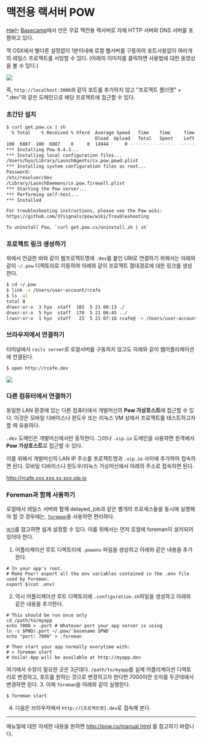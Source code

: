 # 맥전용 랙서버 POW

[`POW`](http://pow.cx)는 [Basecamp](http://basecamp.com/)에서 만든 무료 맥전용 랙서버로 자체 HTTP 서버와 DNS 서버를 포함하고 있다.

맥 OSX에서 별다른 설정없이 1분이내에 로컬 웹서버를 구동하여 포트사용없이 여러개의 레일스 프로젝트를 서빙할 수 있다. (아래의 이미지를 클릭하면 사용법에 대한 동영상을 볼 수 있다.)

[![](http://pow.cx/images/logo-pow.png)](http://get.pow.cx/media/screencast.mov)


즉, `http://localhost:3000`과 같이 포트를 추가하지 않고 "프로젝트 폴더명" + ".dev"와 같은 도메인으로 해당 프로젝트에 접근할 수 있다.

### 초간단 설치

```bash
$ curl get.pow.cx | sh
  % Total    % Received % Xferd  Average Speed   Time    Time     Time  Current
                                 Dload  Upload   Total   Spent    Left  Speed
100  6887  100  6887    0     0  14944      0 --:--:-- --:--:-- --:--:-- 14939
*** Installing Pow 0.4.3...
*** Installing local configuration files...
/Users/hyo/Library/LaunchAgents/cx.pow.powd.plist
*** Installing system configuration files as root...
Password:
/etc/resolver/dev
/Library/LaunchDaemons/cx.pow.firewall.plist
*** Starting the Pow server...
*** Performing self-test...
*** Installed

For troubleshooting instructions, please see the Pow wiki:
https://github.com/37signals/pow/wiki/Troubleshooting

To uninstall Pow, `curl get.pow.cx/uninstall.sh | sh`
```

### 프로젝트 링크 생성하기

위에서 언급한 바와 같이 웹프로젝트명에 `.dev`를 붙인 URI로 연결하기 위해서는 아래와 같이 `~/.pow` 디렉토리로 이동하여 아래와 같이 프로젝트 절대경로에 대한 링크를 생성한다.

```bash
$ cd ~/.pow
$ link -s /Users/user-account/rcafe
$ ls -al
total 8
drwxr-xr-x  3 hyo  staff  102  5 21 08:13 ./
drwxr-xr-x  5 hyo  staff  170  5 21 06:45 ../
lrwxr-xr-x  1 hyo  staff   23  5 21 07:18 rcafe@ -> /Users/user-account/rcafe
```

### 브라우저에서 연결하기

터미널에서 `rails server`로 로컬서버를 구동하지 않고도 아래와 같이 웹어플리케이션에 연결된다.

```bash
$ open http://rcafe.dev
```

![](http://i1373.photobucket.com/albums/ag392/rorlab/Photobucket%20Desktop%20-%20RORLAB/2014-05-21_08-17-53_zpsb286a308.png)


### 다른 컴퓨터에서 연결하기

동일한 LAN 환경에 있는 다른 컴퓨터에서 개발머신의 **Pow 가상호스트**에 접근할 수 있다. 이것은 모바일 디바이스나 윈도우 또는 리눅스 VM 상에서 프로젝트를 테스트하고자 할 때 유용하다.

`.dev` 도메인은 개발머신에서만 동작한다. 그러나 `.xip.io` 도메인을 사용하면 원격에서 **Pow 가상호스트**로 접근할 수 있다.

이를 위해서 개발머신의 LAN IP 주소를 프로젝트명과 `.xip.io` 사이에 추가하여 접속하면 된다. 모바일 디바이스나 윈도우/리눅스 가상머신에서 아래의 주소로 접속하면 된다.

http://rcafe.xxx.xxx.xx.xxx.xip.io



### Foreman과 함께 사용하기

로컬에서 레일스 서버와 함께 delayed_job과 같은 별개의 프로세스들을 동시에 실행해야 할 것 경우에는, [`foreman`](https://github.com/ddollar/foreman)을 사용하면 편리하다. 

[`여기`](https://gist.github.com/dre1080/3980988)를 참고하면 쉽게 설정할 수 있다. 이를 위해서는 먼저 로컬에 foreman이 설치되어 있어야 한다. 

1. 어플리케이션 루트 디렉토리에 `.powenv` 파일을 생성하고 아래와 같은 내용을 추가한다. 
```
# In your app's root.
# Make Pow!! export all the env variables contained in the .env file used by Foreman.
export $(cat .env)
```
2. 역시 어플리케이션 루트 디렉토리에 `.configuration.sh`파일을 생성하고 아래와 같은 내용을 추가한다. 

  ```
  # This should be run once only
  cd /path/to/myapp
  echo 7000 > .port # Whatever port your app server is using
  ln -s $PWD/.port ~/.pow/`basename $PWD`
  echo "port: 7000" > .foreman
 
  # Then start your app normally everytime with:
  # > foreman start
  # Voila! App will be available at http://myapp.dev
  ```

  여기에서 수정이 필요한 곳은 3군데다. `/path/to/myapp`를 실제 어플리케이션 디렉토리로 변경하고, 포트를 원하는 것으로 변경하고자 한다면 7000이란 숫자를 두군데에서 변경하면 된다. 
3. 이제 `foreman`을 아래와 같이 실행한다. 
```
$ foreman start
```
4. 다음은 브라우저에서 `http://{프로젝트명}.dev`로 접속해 본다. 

  
---

매뉴얼에 대한 자세한 내용을 원하면 http://pow.cx/manual.html 를 참고하기 바랍니다.




